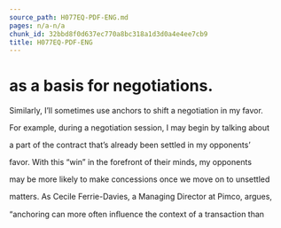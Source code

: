```yaml
---
source_path: H077EQ-PDF-ENG.md
pages: n/a-n/a
chunk_id: 32bbd8f0d637ec770a8bc318a1d3d0a4e4ee7cb9
title: H077EQ-PDF-ENG
---
```

# as a basis for negotiations.

Similarly, I’ll sometimes use anchors to shift a negotiation in my favor.

For example, during a negotiation session, I may begin by talking about

a part of the contract that’s already been settled in my opponents’

favor. With this “win” in the forefront of their minds, my opponents

may be more likely to make concessions once we move on to unsettled

matters. As Cecile Ferrie-Davies, a Managing Director at Pimco, argues,

“anchoring can more often inﬂuence the context of a transaction than
